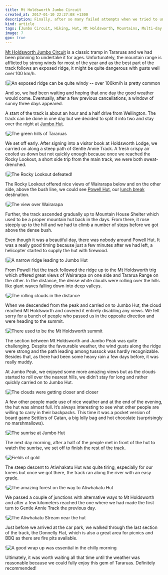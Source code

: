 ```yaml
---
title: Mt Holdsworth Jumbo Circuit
created_at: 2017-01-10 22:27:08 +1300
description: Finally, after so many failed attempts when we tried to undertake this wonderful track but our plans were usually thwarted by bad weather, the forecast predicted a weekend without gale and rain. A quick decision was made -- let's do the Jumbo Circuit. So, we grabbed our backpacks and headed up north to spend a great weekend in Tararuas.
kind: article
tags: [Jumbo Circuit, Hiking, Hut, Mt Holdsworth, Mountains, Multi-day Track, New Zealand, North Island, Rocky Lookout, Tararua Forest Park]
image: 7
gpx: true
---
```


[Mt Holdsworth Jumbo Circuit](http://www.doc.govt.nz/holdsworthjumbocircuit) is a classic tramp in Tararuas and we had been planning to undertake it for ages. Unfortunately, the mountain range is afflicted by strong winds for most of the year and as the best part of the track follows an exposed ridge, it might be quite dangerous with gusts well over 100 km/h.

!![An exposed ridge can be quite windy -- over 100km/h is pretty common](8)

And so, we had been waiting and hoping that one day the good weather would come. Eventually, after a few previous cancellations, a window of sunny three days appeared.

A start of the track is about an hour and a half drive from Wellington. The track can be done in one day but we decided to split it into two and stay over the night at [Jumbo Hut](http://www.doc.govt.nz/parks-and-recreation/places-to-go/wellington-kapiti/places/tararua-forest-park/things-to-do/huts/jumbo-hut/).

!![The green hills of Tararuas](3)

We set off early. After signing into a visitor book at Holdsworth Lodge, we carried on along a steep path of Gentle Annie Track. A fresh crispy air cooled us down but not quickly enough because once we reached the Rocky Lookout, a short side trip from the main track, we were both sweat-drenched.

!![The Rocky Lookout defeated!](1)

The Rocky Lookout offered nice views of Wairarapa below and on the other side, above the bush line, we could see [Powell Hut](http://www.doc.govt.nz/parks-and-recreation/places-to-go/wellington-kapiti/places/tararua-forest-park/things-to-do/huts/powell-hut/), our [lunch break](https://barakuba.com/trips/2016/03/30/hiking-food-for-a-3-day-track/) destination.

!![The view over Wairarapa](4)

Further, the track ascended gradually up to Mountain House Shelter which used to be a proper mountain hut back in the days. From there, it rose steeply up to the hill and we had to climb a number of steps before we got above the dense bush.

Even though it was a beautiful day, there was nobody around Powell Hut. It was a really good timing because just a few minutes after we had left, a helicopter started to supply the hut with firewood.

!![A narrow ridge leading to Jumbo Hut](14)

From Powell Hut the track followed the ridge up to the Mt Holdsworth trig which offered great views of Wairarapa on one side and Tararua Range on the other. In the distance, the dense white clouds were rolling over the hills like giant waves falling down into deep valleys. 

!![The rolling clouds in the distance](11)

When we descended from the peak and carried on to Jumbo Hut, the cloud reached Mt Holdsworth and covered it entirely disabling any views. We felt sorry for a bunch of people who passed us in the opposite direction and were heading to the summit.

!![There used to be the Mt Holdsworth summit](13)

The section between Mt Holdsworth and Jumbo Peak was quite challenging. Despite the favourable weather, the wind gusts along the ridge were strong and the path leading among tussock was hardly recognizable. Besides that, as there had been some heavy rain a few days before, it was really muddy.

At Jumbo Peak, we enjoyed some more amazing views but as the clouds started to roll over the nearest hills, we didn’t stay for long and rather quickly carried on to Jumbo Hut.

!![The clouds were getting closer and closer](17)

A few other people made use of nice weather and at the end of the evening, the hut was almost full. It’s always interesting to see what other people are willing to carry in their backpacks. This time it was a pocket version of board game Settlers of Catan, a big lolly bag and hot chocolate (surprisingly no marshmallows).

!![The sunrise at Jumbo Hut](22)

The next day morning, after a half of the people met in front of the hut to watch the sunrise, we set off to finish the rest of the track.

!![Fields of gold](30)

The steep descent to Atiwhakatu Hut was quite tiring, especially for our knees but once we got there, the track ran along the river with an easy grade.

!![The amazing forest on the way to Atiwhakatu Hut](32)

We passed a couple of junctions with alternative ways to Mt Holdsworth and after a few kilometers reached the one where we had made the first turn to Gentle Annie Track the previous day.

!![The Atiwhakatu Stream near the hut](34)

Just before we arrived at the car park, we walked through the last section of the track, the Donnelly Flat, which is also a great area for picnics and BBQ as there are fire pits available.

!![A good wrap up was essential in the chilly morning](30)

Ultimately, it was worth waiting all that time until the weather was reasonable because we could fully enjoy this gem of Tararuas. Definitely recommended!










